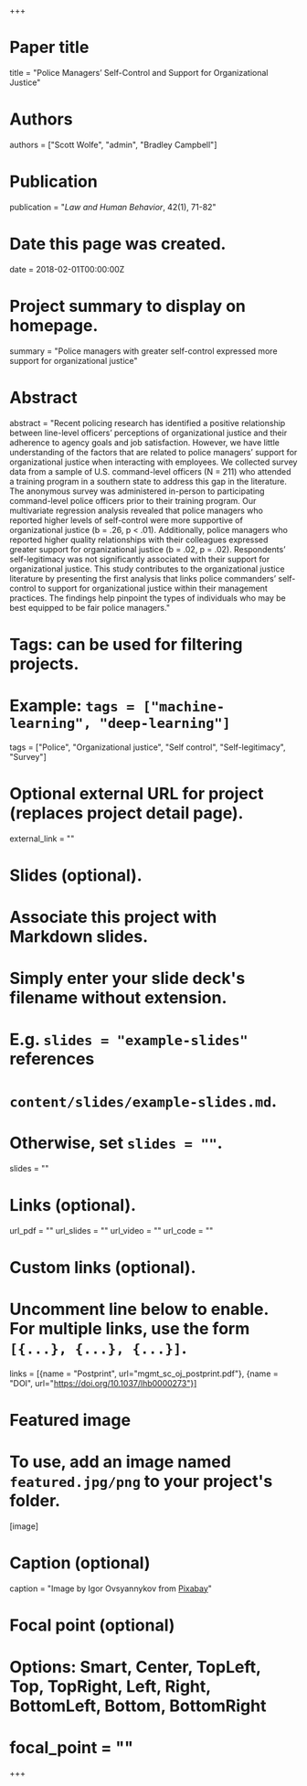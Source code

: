 +++
# Paper title
title = "Police Managers’ Self-Control and Support for Organizational Justice"

# Authors
authors = ["Scott Wolfe", "admin", "Bradley Campbell"]

# Publication
publication = "*Law and Human Behavior*, 42(1), 71-82"

# Date this page was created.
date = 2018-02-01T00:00:00Z

# Project summary to display on homepage.
summary = "Police managers with greater self-control expressed more support for organizational justice"

# Abstract
abstract = "Recent policing research has identified a positive relationship between line-level officers’ perceptions of organizational justice and their adherence to agency goals and job satisfaction. However, we have little understanding of the factors that are related to police managers’ support for organizational justice when interacting with employees. We collected survey data from a sample of U.S. command-level officers (N = 211) who attended a training program in a southern state to address this gap in the literature. The anonymous survey was administered in-person to participating command-level police officers prior to their training program. Our multivariate regression analysis revealed that police managers who reported higher levels of self-control were more supportive of organizational justice (b = .26, p < .01). Additionally, police managers who reported higher quality relationships with their colleagues expressed greater support for organizational justice (b = .02, p = .02). Respondents’ self-legitimacy was not significantly associated with their support for organizational justice. This study contributes to the organizational justice literature by presenting the first analysis that links police commanders’ self-control to support for organizational justice within their management practices. The findings help pinpoint the types of individuals who may be best equipped to be fair police managers."

# Tags: can be used for filtering projects.
# Example: `tags = ["machine-learning", "deep-learning"]`
tags = ["Police", "Organizational justice", "Self control", "Self-legitimacy", "Survey"]

# Optional external URL for project (replaces project detail page).
external_link = ""

# Slides (optional).
#   Associate this project with Markdown slides.
#   Simply enter your slide deck's filename without extension.
#   E.g. `slides = "example-slides"` references 
#   `content/slides/example-slides.md`.
#   Otherwise, set `slides = ""`.
slides = ""

# Links (optional).
url_pdf = ""
url_slides = ""
url_video = ""
url_code = ""

# Custom links (optional).
#   Uncomment line below to enable. For multiple links, use the form `[{...}, {...}, {...}]`.
links = [{name = "Postprint", url="mgmt_sc_oj_postprint.pdf"}, {name = "DOI", url="https://doi.org/10.1037/lhb0000273"}]

# Featured image
# To use, add an image named `featured.jpg/png` to your project's folder. 
[image]
  # Caption (optional)
  caption = "Image by Igor Ovsyannykov from [Pixabay](https://pixabay.com/photos/adult-authority-armed-battle-cop-2893847/)"
  
  # Focal point (optional)
  # Options: Smart, Center, TopLeft, Top, TopRight, Left, Right, BottomLeft, Bottom, BottomRight
  # focal_point = ""
+++

